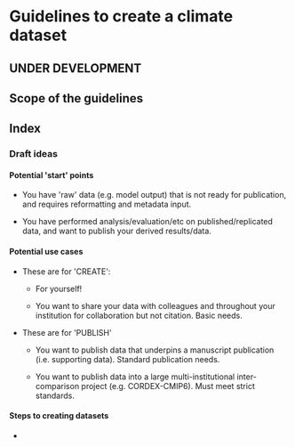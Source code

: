 # Guidelines to create a climate dataset

## UNDER DEVELOPMENT

## Scope of the guidelines


## Index

### Draft ideas

#### Potential 'start' points

- You have 'raw' data (e.g. model output) that is not ready for publication, and requires reformatting and metadata input.

- You have performed analysis/evaluation/etc on published/replicated data, and want to publish your derived results/data.

#### Potential use cases

- These are for 'CREATE':

    - For yourself!

    - You want to share your data with colleagues and throughout your institution for collaboration but not citation. Basic needs.

- These are for 'PUBLISH'
    - You want to publish data that underpins a manuscript publication (i.e. supporting data). Standard publication needs.

    - You want to publish data into a large multi-institutional inter-comparison project (e.g. CORDEX-CMIP6). Must meet strict standards.

#### Steps to creating datasets

-
